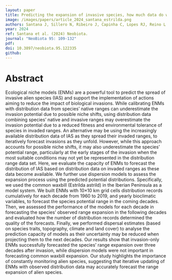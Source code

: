 ```yaml
---
layout: paper
title: Predicting the expansion of invasive species, how much data do we need?
image: /images/papers/article_2024_santana_estrilda.png
authors: Santana J, Sillero N, Ribeiro J, Capinha C, Lopes RJ, Reino L
year: 2024
ref: Santana et al. (2024) Neobiota.
journal: "NeoBiota 95: 109-132"
pdf: 
doi: 10.3897/neobiota.95.122335
github: 
---
```


# Abstract
Ecological niche models (ENMs) are a powerful tool to predict the spread of invasive alien species (IAS) and support the implementation of actions aiming to reduce the impact of biological invasions. While calibrating ENMs with distribution data from species’ native ranges can underestimate the invasion potential due to possible niche shifts, using distribution data combining species’ native and invasive ranges may overestimate the invasion potential due to a reduced fitness and environmental tolerance of species in invaded ranges. An alternative may be using the increasingly available distribution data of IAS as they spread their invaded ranges, to iteratively forecast invasions as they unfold. However, while this approach accounts for possible niche shifts, it may also underestimate the species’ potential range, particularly at the early stages of the invasion when the most suitable conditions may not yet be represented in the distribution range data set. Here, we evaluate the capacity of ENMs to forecast the distribution of IAS based on distribution data on invaded ranges as these data become available. We further use dispersion models to assess the expansion process using the predicted potential distributions. Specifically, we used the common waxbill (Estrilda astrild) in the Iberian Peninsula as a model system. We built ENMs with 10×10 km grid cells distribution records cumulatively for each decade from 1960 to 2019, and yearly bioclimatic variables, to forecast the species potential range in the coming decades. Then, we assessed the performance of the models for each decade in forecasting the species’ observed range expansion in the following decades and evaluated how the number of distribution records determined the quality of the forecasts. Finally, we performed dispersal estimates (based on species traits, topography, climate and land cover) to analyse the prediction capacity of models as their uncertainty may be reduced when projecting them to the next decades. Our results show that invasion-only ENMs successfully forecasted the species’ range expansion over three decades after invasion, while dispersion models were not important in forecasting common waxbill expansion. Our study highlights the importance of constantly monitoring alien species, suggesting that iterative updating of ENMs with observed distribution data may accurately forecast the range expansion of alien species.